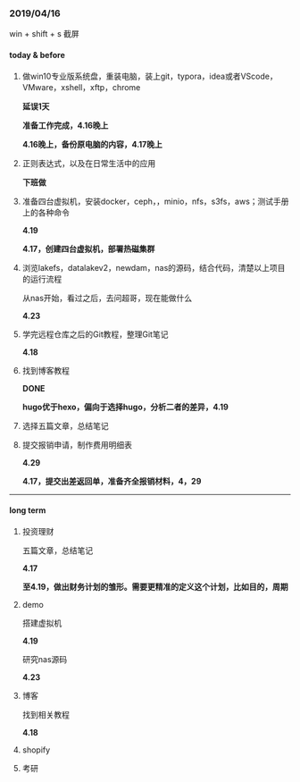 ### 2019/04/16

win + shift + s 截屏

#### today & before

1. 做win10专业版系统盘，重装电脑，装上git，typora，idea或者VScode，VMware，xshell，xftp，chrome

   **延误1天**

   **准备工作完成，4.16晚上**

   **4.16晚上，备份原电脑的内容，4.17晚上**

2. 正则表达式，以及在日常生活中的应用

   **下班做**

3. 准备四台虚拟机，安装docker，ceph，，minio，nfs，s3fs，aws；测试手册上的各种命令

   **4.19**

   **4.17，创建四台虚拟机，部署热磁集群**

4. 浏览lakefs，datalakev2，newdam，nas的源码，结合代码，清楚以上项目的运行流程

   从nas开始，看过之后，去问超哥，现在能做什么

   **4.23**

5. 学完远程仓库之后的Git教程，整理Git笔记

   **4.18**

6. 找到博客教程

   **DONE**

   **hugo优于hexo，偏向于选择hugo，分析二者的差异，4.19**

7. 选择五篇文章，总结笔记

8. 提交报销申请，制作费用明细表

   **4.29**

   **4.17，提交出差返回单，准备齐全报销材料，4，29**

------

#### long term 

1. 投资理财

   五篇文章，总结笔记

   **4.17**

   **至4.19，做出财务计划的雏形。需要更精准的定义这个计划，比如目的，周期**

2. demo

   搭建虚拟机

   **4.19**

   研究nas源码

   **4.23**

3. 博客

   找到相关教程

   **4.18**

4. shopify

5. 考研

